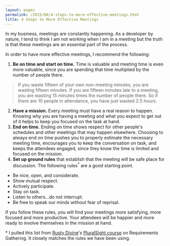 ```yaml
---
layout: pages
permalink: /2015/06/4-steps-to-more-effective-meetings.html
title: 4 Steps to More Effective Meetings
---
```

In my business, meetings are constantly happening. As a developer by nature, I tend to think I am not working when I am in a meeting but the truth is that these meetings are an essential part of the process.

In order to have more effective meetings, I recommend the following:

1. **Be on time and start on time.** Time is valuable and meeting time is even more valuable, since you are spending that time multiplied by the number of people there. 
> If you waste fifteen of your own non-meeting minutes, you are wasting fifteen minutes. If you are fifteen minutes late to a meeting, you are wasting 15 minutes times the number of people there. So if there are 10 people in attendance, you have just wasted 2.5 hours.
2. **Have a mission.** Every meeting must have a real reason to happen. Knowing why you are having a meeting and what you expect to get out of it helps to keep you focused on the task at hand.
3. **End on time.** Ending on time shows respect for other people's schedules and other meetings that may happen elsewhere. Choosing to always end on time pushes you to properly estimate the necessary meeting time, encourages you to keep the conversation on task, and keeps the attendees engaged, since they know the time is limited and focused on the mission.
4. **Set up ground rules** that establish that the meeting will be safe place for discussion. The following rules<sup>\*</sup> are a good starting point. 
  * Be nice, open, and considerate.
  * Show mutual respect.
  * Actively participate.
  * Stay on task.
  * Listen to others&#8230;do not interrupt.
  * Be free to speak our minds without fear of reprisal.

If you follow these rules, you will find your meetings more satisfying, more focused and more productive. Your attendees will be happier and more ready to involve themselves in the mission at hand.

\* I pulled this list from [Rusty Divine](http://osmyn.com/)'s [PluralSight course](http://www.pluralsight.com/courses/agile-requirements-process-idea-to-minimum-viable-product) on Requirements Gathering. It closely matches the rules we have been using.

